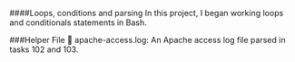 ####Loops, conditions and parsing
In this project, I began working loops and conditionals statements in Bash.

###Helper File 🙌
apache-access.log: An Apache access log file parsed in tasks 102 and 103.
